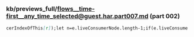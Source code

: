 ### kb/previews_full/flows__time-first__any_time_selected@guest.har.part007.md (part 002)

```md
cerIndexOfThis[r]);let n=e.liveConsumerNode.length-1;if(e.liveConsume
```

```
